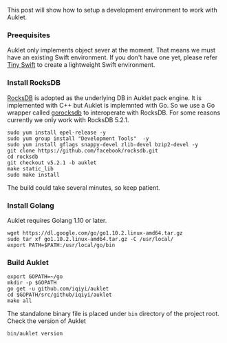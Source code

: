 This post will show how to setup a development environment to work with Auklet.

### Preequisites
Auklet only implements object sever at the moment. That means we must have an existing Swift environment. If you don't have one yet, please refer [Tiny Swift](tiny-swift/README.md) to create a lightweight Swift environment.

### Install RocksDB
[RocksDB](https://github.com/facebook/rocksdb) is adopted as the underlying DB in Auklet pack engine. It is implemented with C++ but Auklet is implemnted with Go. So we use a Go wrapper called [gorocksdb](https://github.com/tecbot/gorocksdb) to interoperate with RocksDB. For some reasons currently we only work with RocksDB 5.2.1.

```
sudo yum install epel-release -y
sudo yum group install "Development Tools"  -y
sudo yum install gflags snappy-devel zlib-devel bzip2-devel -y
git clone https://github.com/facebook/rocksdb.git
cd rocksdb
git checkout v5.2.1 -b auklet
make static_lib
sudo make install
```

The build could take several minutes, so keep patient.

### Install Golang

Auklet requires Golang 1.10 or later.

```
wget https://dl.google.com/go/go1.10.2.linux-amd64.tar.gz
sudo tar xf go1.10.2.linux-amd64.tar.gz -C /usr/local/
export PATH=$PATH:/usr/local/go/bin
```

### Build Auklet

```
export GOPATH=~/go
mkdir -p $GOPATH
go get -u github.com/iqiyi/auklet
cd $GOPATH/src/github/iqiyi/auklet
make all
```

The standalone binary file is placed under `bin` directory of the project root. Check the version of Auklet

```
bin/auklet version
```
